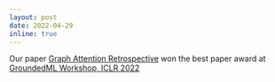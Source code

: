 ```yaml
---
layout: post
date: 2022-04-29
inline: true
---
```


Our paper [Graph Attention Retrospective](https://arxiv.org/abs/2202.13060) won the best paper award at [GroundedML Workshop, ICLR 2022](https://sites.google.com/view/groundedml2022)
